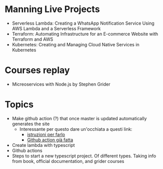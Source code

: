 # Manning Live Projects

- Serverless Lambda: Creating a WhatsApp Notification Service Using AWS Lambda and a Serverless Framework
- Terraform: Automating Infrastructure for an E-commerce Website with Terraform and AWS
- Kubernetes: Creating and Managing Cloud Native Services in Kubernetes

# Courses replay

- Micreoservices with Node.js by Stephen Grider

# Topics

- Make github action (?) that once master is updated automatically generates the site
  - Interessante per questo dare un'occhiata a questi link:
    - [istruzioni per farlo](https://squidfunk.github.io/mkdocs-material/publishing-your-site/#with-github-actions)
    - [Github action già fatta]()
- Create lambda with typescript
- Github actions
- Steps to start a new typescript project. Of different types. Taking info from book, official documentation, and grider courses
